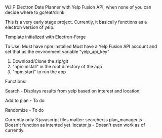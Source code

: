 W.I.P Electron Date Planner with Yelp Fusion API, when none of you can decide where to go/eat/drink

This is a very early stage project. Currently, it basically functions as a electron version of yelp.

Template initialized with Electron-Forge

To Use:
Must have npm installed
Must have a Yelp Fusion API account and set that as the environment variable "yelp_api_key"

1.  Download/Clone the zip/git
2.  "npm install" in the root directory of the app
3.  "npm start" to run the app

Functions:

Search - Displays results from yelp based on interest and location

Add to plan - To do

Randomize - To do

Currently only 3 javascript files matter:
searcher.js
plan_manager.js - Doesn't function as intented yet.
locator.js - Doesn't even work as of currently.
